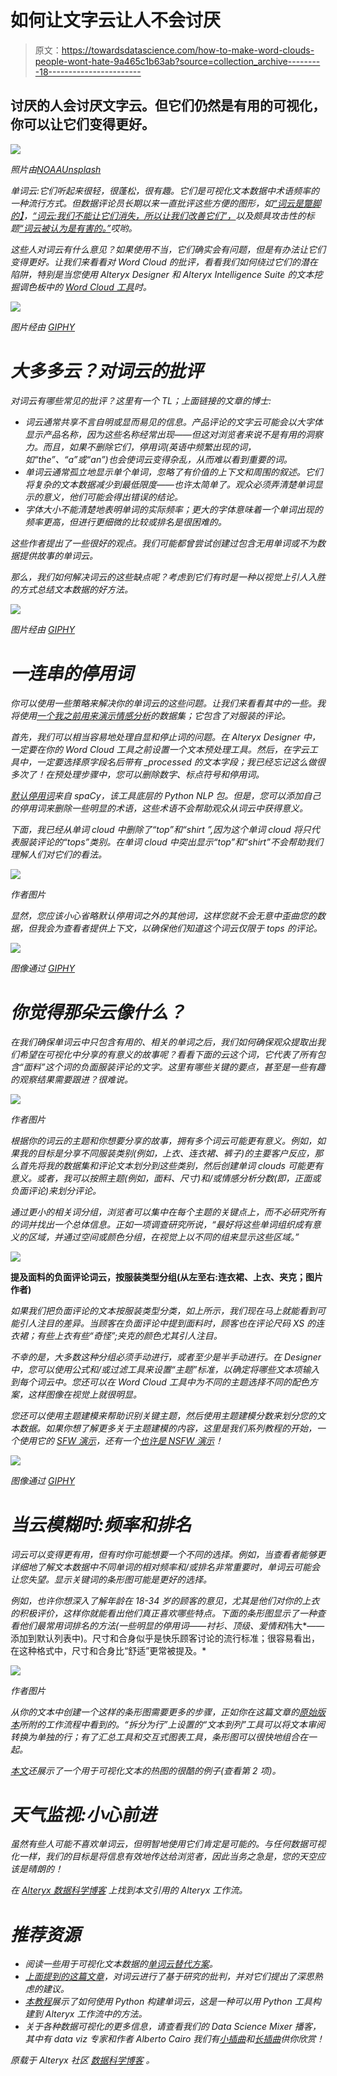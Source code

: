 # 如何让文字云让人不会讨厌

> 原文：<https://towardsdatascience.com/how-to-make-word-clouds-people-wont-hate-9a465c1b63ab?source=collection_archive---------18----------------------->

## 讨厌的人会讨厌文字云。但它们仍然是有用的可视化，你可以让它们变得更好。

![](img/3f5c88ea459fe68823eb151640f1d265.png)

*照片由*[*NOAA*](https://unsplash.com/@noaa?utm_source=unsplash&utm_medium=referral&utm_content=creditCopyText)*[*Unsplash*](https://unsplash.com/s/photos/cloud-heart-word?utm_source=unsplash&utm_medium=referral&utm_content=creditCopyText)*

*单词云:它们听起来很轻，很蓬松，很有趣。它们是可视化文本数据中术语频率的一种流行方式。但数据评论员长期以来一直批评这些方便的图形，如[“词云是蹩脚的】](/word-clouds-are-lame-263d9cbc49b7)，[“词云:我们不能让它们消失，所以让我们改善它们”，](https://medium.com/multiple-views-visualization-research-explained/improving-word-clouds-9d4a04b0722b)以及颇具攻击性的标题[“词云被认为是有害的。”](https://www.niemanlab.org/2011/10/word-clouds-considered-harmful/)哎哟。*

*这些人对词云有什么意见？如果使用不当，它们确实会有问题，但是有办法让它们变得更好。让我们来看看对 Word Cloud 的批评，看看我们如何绕过它们的潜在陷阱，特别是当您使用 Alteryx Designer 和 Alteryx Intelligence Suite 的文本挖掘调色板中的 [Word Cloud 工具](https://help.alteryx.com/20212/designer/word-cloud)时。*

*![](img/2042301ee415b30fa4158a8bd1e9765e.png)*

**图片经由* [*GIPHY*](https://media.giphy.com/media/xlCGfjj0u5i7PzRKCd/giphy-downsized.gif)*

# *大多多云？对词云的批评*

*对词云有哪些常见的批评？这里有一个 TL；上面链接的文章的博士:*

*   *词云通常共享不言自明或显而易见的信息。产品评论的文字云可能会以大字体显示产品名称，因为这些名称经常出现——但这对浏览者来说不是有用的洞察力。而且，如果不删除它们，停用词(英语中频繁出现的词，如“the”、“a”或“an”)也会使词云变得杂乱，从而难以看到重要的词。*
*   *单词云通常孤立地显示单个单词，忽略了有价值的上下文和周围的叙述。它们将复杂的文本数据减少到最低限度——也许太简单了。观众必须弄清楚单词显示的意义，他们可能会得出错误的结论。*
*   *字体大小不能清楚地表明单词的实际频率；更大的字体意味着一个单词出现的频率更高，但进行更细微的比较或排名是很困难的。*

*这些作者提出了一些很好的观点。我们可能都曾尝试创建过包含无用单词或不为数据提供故事的单词云。*

*那么，我们如何解决词云的这些缺点呢？考虑到它们有时是一种以视觉上引人入胜的方式总结文本数据的好方法。*

*![](img/892807c5d6bde78f86fa529ffab35079.png)*

**图片经由* [*GIPHY*](https://media.giphy.com/media/xloX7WONvugBmUnGNb/giphy.gif)*

# *一连串的停用词*

*你可以使用一些策略来解决你的单词云的这些问题。让我们来看看其中的一些。我将使用[一个我之前用来](https://www.kaggle.com/nicapotato/womens-ecommerce-clothing-reviews)[演示情感分析](https://community.alteryx.com/t5/Data-Science/Try-Sentiment-Analysis-with-Designer-You-Must/ba-p/589153)的数据集；它包含了对服装的评论。*

*首先，我们可以相当容易地处理自显和停止词的问题。在 Alteryx Designer 中，一定要在你的 Word Cloud 工具之前设置一个文本预处理工具。然后，在字云工具中，一定要选择原字段名后带有 _processed 的文本字段；我已经忘记这么做很多次了！在预处理步骤中，您可以删除数字、标点符号和停用词。*

*[默认停用词](https://help.alteryx.com/20212/designer/text-pre-processing)来自 spaCy，该工具底层的 Python NLP 包。但是，您可以添加自己的停用词来删除一些明显的术语，这些术语不会帮助观众从词云中获得意义。*

*下面，我已经从单词 cloud 中删除了“top”和“shirt ”,因为这个单词 cloud 将只代表服装评论的“tops”类别。在单词 cloud 中突出显示“top”和“shirt”不会帮助我们理解人们对它们的看法。*

*![](img/1780f1818a849ce4d46176cdc08294e8.png)*

*作者图片*

*显然，您应该小心省略默认停用词之外的其他词，这样您就不会无意中歪曲您的数据，但我会为查看者提供上下文，以确保他们知道这个词云仅限于 tops 的评论。*

*![](img/dc9d5b8a9a9ffb57444796eae0af4ab4.png)*

**图像通过* [*GIPHY*](https://media.giphy.com/media/PYsOfmCLHEaAg/giphy.gif)*

# *你觉得那朵云像什么？*

*在我们确保单词云中只包含有用的、相关的单词之后，我们如何确保观众提取出我们希望在可视化中分享的有意义的故事呢？看看下面的云这个词，它代表了所有包含“面料”这个词的负面服装评论的文字。这里有哪些关键的要点，甚至是一些有趣的观察结果需要跟进？很难说。*

*![](img/e7e776c28a5d3fb26c5b903c0927a517.png)*

*作者图片*

*根据你的词云的主题和你想要分享的故事，拥有多个词云可能更有意义。例如，如果我的目标是分享不同服装类别(例如，上衣、连衣裙、裤子)的主要客户反应，那么首先将我的数据集和评论文本划分到这些类别，然后创建单词 clouds 可能更有意义。或者，我可以按照主题(例如，面料、尺寸)和/或情感分析分数(即，正面或负面评论)来划分评论。*

*通过更小的相关词分组，浏览者可以集中在每个主题的关键点上，而不必研究所有的词并找出一个总体信息。正如一项调查研究所说，“最好将这些单词组织成有意义的区域，并通过空间或颜色分组，在视觉上以不同的组来显示这些区域。”*

*![](img/87c23bb4d9c7295710cc69590c5910f7.png)*

**提及面料的负面评论词云，按服装类型分组(从左至右:连衣裙、上衣、夹克；图片作者)**

*如果我们把负面评论的文本按服装类型分类，如上所示，我们现在马上就能看到可能引人注目的差异。当顾客在负面评论中提到面料时，顾客也在评论尺码 XS 的连衣裙；有些上衣有些“奇怪”;夹克的颜色尤其引人注目。*

*不幸的是，大多数这种分组必须手动进行，或者至少是半手动进行。在 Designer 中，您可以使用公式和/或过滤工具来设置“主题”标准，以确定将哪些文本项输入到每个词云中。您还可以在 Word Cloud 工具中为不同的主题选择不同的配色方案，这样图像在视觉上就很明显。*

*您还可以使用主题建模来帮助识别关键主题，然后使用主题建模分数来划分您的文本数据。如果你想了解更多关于主题建模的内容，这里是我们系列教程的开始，一个使用它的 [SFW 演示](https://community.alteryx.com/t5/Data-Science/Ho-Ho-Ow-Identifying-Holiday-Hazards-with-Topic-Modeling/ba-p/682235)，还有一个[也许是 NSFW 演示](https://community.alteryx.com/t5/Data-Science/Am-I-the-Data-Geek-Who-Analyzed-Reddit-AITA-Posts-Yes/ba-p/789146)！*

*![](img/81e67f6129d229ab0f2ed40eca18f76b.png)*

**图像通过* [*GIPHY*](https://media.giphy.com/media/26BGDQxDCZDFHW5Ne/giphy.gif)*

# *当云模糊时:频率和排名*

*词云可以变得更有用，但有时你可能想要一个不同的选择。例如，当查看者能够更详细地了解文本数据中不同单词的相对频率和/或排名非常重要时，单词云可能会让您失望。显示关键词的条形图可能是更好的选择。*

*例如，也许你想深入了解年龄在 18-34 岁的顾客的意见，尤其是他们对你的上衣的积极评价，这样你就能看出他们真正喜欢哪些特点。下面的条形图显示了一种查看他们最常用词排名的方法(一些明显的停用词——*衬衫*、*顶级*、*爱情*和*伟大*——添加到默认列表中)。尺寸和合身似乎是快乐顾客讨论的流行标准；很容易看出，在这种格式中，尺寸和合身比“舒适”更常被提及。*

*![](img/fe096f1948dbd60636a3e620fc275e11.png)*

*作者图片*

*从你的文本中创建一个这样的条形图需要更多的步骤，正如你在这篇文章的[原始版本](https://community.alteryx.com/t5/Data-Science/How-to-Make-Word-Clouds-People-Won-t-Hate/ba-p/795468?utm_content=795468&utm_source=tds)所附的工作流程中看到的。“拆分为行”上设置的“文本到列”工具可以将文本审阅转换为单独的行；有了汇总工具和交互式图表工具，条形图可以很快地组合在一起。*

*[本文](https://onlinejournalismblog.com/2018/02/05/text-as-data-journalism-sotu-speeches/#more-25542)还展示了一个用于可视化文本的热图的很酷的例子(查看第 2 项)。*

# *天气监视:小心前进*

*虽然有些人可能不喜欢单词云，但明智地使用它们肯定是可能的。与任何数据可视化一样，我们的目标是将信息有效地传达给浏览者，因此当务之急是，您的天空应该是晴朗的！*

**在* [*Alteryx 数据科学博客*](https://community.alteryx.com/t5/Data-Science/How-to-Make-Word-Clouds-People-Won-t-Hate/ba-p/795468?utm_content=795468&utm_source=tds) *上找到本文引用的 Alteryx 工作流。**

# *推荐资源*

*   *阅读一些用于可视化文本数据的[单词云替代方案](https://onlinejournalismblog.com/2018/02/05/text-as-data-journalism-sotu-speeches/#more-25542)。*
*   *[上面提到的这篇文章](https://medium.com/multiple-views-visualization-research-explained/improving-word-clouds-9d4a04b0722b)，对词云进行了基于研究的批判，并对它们提出了深思熟虑的建议。*
*   *[本教程](https://www.datacamp.com/community/tutorials/wordcloud-python)展示了如何使用 Python 构建单词云，这是一种可以用 Python 工具构建到 Alteryx 工作流中的方法。*
*   *关于各种数据可视化的更多信息，请查看我们的 Data Science Mixer 播客，其中有 data viz 专家和作者 Alberto Cairo 我们有[小插曲](https://community.alteryx.com/t5/Data-Science-Mixer/Do-Charts-Lie-A-Conversation-with-Data-Visualization-Expert/ba-p/760177)和[长插曲](https://community.alteryx.com/t5/Data-Science-Mixer/Leveling-up-your-data-visualization-game-Alberto-Cairo/ba-p/779002)供你欣赏！*

**原载于 Alteryx 社区* [*数据科学博客*](https://community.alteryx.com/t5/Data-Science/How-to-Make-Word-Clouds-People-Won-t-Hate/ba-p/795468?utm_content=795468&utm_source=tds) *。**